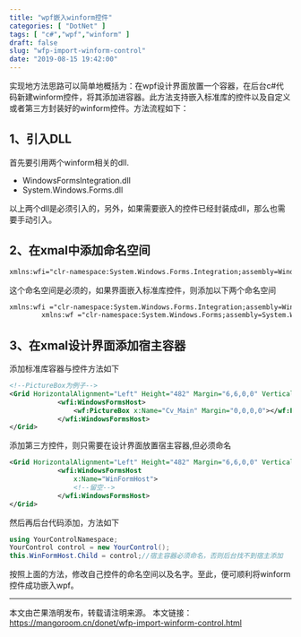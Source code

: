 ```yaml
---
title: "wpf嵌入winform控件"
categories: [ "DotNet" ]
tags: [ "c#","wpf","winform" ]
draft: false
slug: "wfp-import-winform-control"
date: "2019-08-15 19:42:00"
---
```


实现地方法思路可以简单地概括为：在wpf设计界面放置一个容器，在后台c#代码新建winform控件，将其添加进容器。此方法支持嵌入标准库的控件以及自定义或者第三方封装好的winform控件。方法流程如下：

## 1、引入DLL

首先要引用两个winform相关的dll.

- WindowsFormsIntegration.dll
- System.Windows.Forms.dll

以上两个dll是必须引入的，另外，如果需要嵌入的控件已经封装成dll，那么也需要手动引入。

## 2、在xmal中添加命名空间

```xml
xmlns:wfi="clr-namespace:System.Windows.Forms.Integration;assembly=WindowsFormsIntegration"
```
这个命名空间是必须的，如果界面嵌入标准库控件，则添加以下两个命名空间

```xml
xmlns:wfi ="clr-namespace:System.Windows.Forms.Integration;assembly=WindowsFormsIntegration" 
        xmlns:wf ="clr-namespace:System.Windows.Forms;assembly=System.Windows.Forms"
```

## 3、在xmal设计界面添加宿主容器

添加标准库容器与控件方法如下

```xml
<!--PictureBox为例子-->
<Grid HorizontalAlignment="Left" Height="482" Margin="6,6,0,0" VerticalAlignment="Top" Width="737">
            <wfi:WindowsFormsHost>
                <wf:PictureBox x:Name="Cv_Main" Margin="0,0,0,0"></wf:PictureBox>
            </wfi:WindowsFormsHost>
</Grid>
```
添加第三方控件，则只需要在设计界面放置宿主容器,但必须命名

```xml
<Grid HorizontalAlignment="Left" Height="482" Margin="6,6,0,0" VerticalAlignment="Top" Width="737">
            <wfi:WindowsFormsHost
                x:Name="WinFormHost">
                <!--留空-->
            </wfi:WindowsFormsHost>
</Grid>
```

然后再后台代码添加，方法如下

```c#
using YourControlNamespace;
YourControl control = new YourControl();
this.WinFormHost.Child = control;//宿主容器必须命名，否则后台找不到宿主添加
```
按照上面的方法，修改自己控件的命名空间以及名字。至此，便可顺利将winform控件成功嵌入wpf。

---

本文由芒果浩明发布，转载请注明来源。
本文链接：https://mangoroom.cn/donet/wfp-import-winform-control.html

